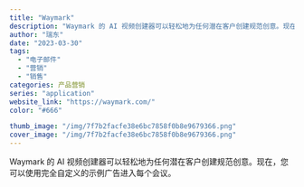 ```yaml
---
title: "Waymark"
description: "Waymark 的 AI 视频创建器可以轻松地为任何潜在客户创建规范创意。现在，您可以使用完全自定义的示例广告进入每个会"
author: "瑞东"
date: "2023-03-30"
tags:
  - "电子邮件"
  - "营销"
  - "销售"
categories: 产品营销
series: "application"
website_link: "https://waymark.com/"
color: "#666"

thumb_image: "/img/7f7b2facfe38e6bc7858f0b8e9679366.png"
cover_image: "/img/7f7b2facfe38e6bc7858f0b8e9679366.png"
---
```


Waymark 的 AI 视频创建器可以轻松地为任何潜在客户创建规范创意。现在，您可以使用完全自定义的示例广告进入每个会议。 